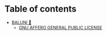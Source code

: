 # Table of contents

* [BALUNI 🎈](README.md)
  * [GNU AFFERO GENERAL PUBLIC LICENSE](readme/license.md)
